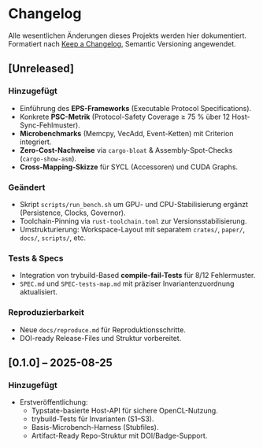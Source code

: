# Changelog

Alle wesentlichen Änderungen dieses Projekts werden hier dokumentiert.  
Formatiert nach [Keep a Changelog](https://keepachangelog.com), Semantic Versioning angewendet.

## [Unreleased]
### Hinzugefügt
- Einführung des **EPS-Frameworks** (Executable Protocol Specifications).
- Konkrete **PSC-Metrik** (Protocol-Safety Coverage ≥ 75 % über 12 Host-Sync-Fehlmuster).
- **Microbenchmarks** (Memcpy, VecAdd, Event-Ketten) mit Criterion integriert.
- **Zero-Cost-Nachweise** via `cargo-bloat` & Assembly-Spot-Checks (`cargo-show-asm`).
- **Cross-Mapping-Skizze** für SYCL (Accessoren) und CUDA Graphs.

### Geändert
- Skript `scripts/run_bench.sh` um GPU- und CPU-Stabilisierung ergänzt (Persistence, Clocks, Governor).
- Toolchain-Pinning via `rust-toolchain.toml` zur Versionsstabilisierung.
- Umstrukturierung: Workspace-Layout mit separatem `crates/`, `paper/`, `docs/`, `scripts/`, etc.

### Tests & Specs
- Integration von trybuild-Based **compile-fail-Tests** für 8/12 Fehlermuster.
- `SPEC.md` und `SPEC-tests-map.md` mit präziser Invariantenzuordnung aktualisiert.

### Reproduzierbarkeit
- Neue `docs/reproduce.md` für Reproduktionsschritte.
- DOI-ready Release-Files und Struktur vorbereitet.

## [0.1.0] – 2025-08-25
### Hinzugefügt
- Erstveröffentlichung:
  - Typstate-basierte Host-API für sichere OpenCL-Nutzung.
  - trybuild-Tests für Invarianten (S1–S3).
  - Basis-Microbench-Harness (Stubfiles).
  - Artifact-Ready Repo-Struktur mit DOI/Badge-Support.

